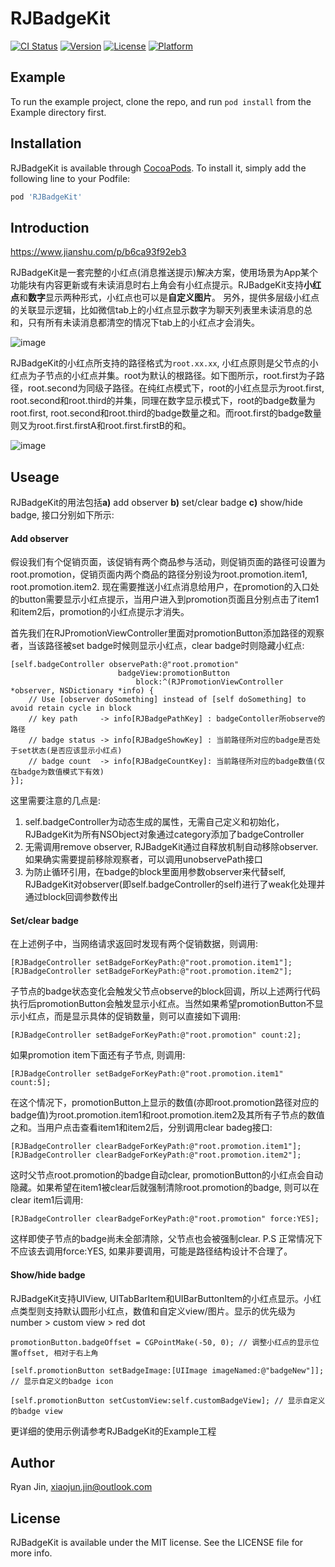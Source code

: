 # RJBadgeKit

[![CI Status](http://img.shields.io/travis/RylanJIN/RJBadgeKit.svg?style=flat)](https://travis-ci.org/RylanJIN/RJBadgeKit)
[![Version](https://img.shields.io/cocoapods/v/RJBadgeKit.svg?style=flat)](http://cocoapods.org/pods/RJBadgeKit)
[![License](https://img.shields.io/cocoapods/l/RJBadgeKit.svg?style=flat)](http://cocoapods.org/pods/RJBadgeKit)
[![Platform](https://img.shields.io/cocoapods/p/RJBadgeKit.svg?style=flat)](http://cocoapods.org/pods/RJBadgeKit)

## Example

To run the example project, clone the repo, and run `pod install` from the Example directory first.

## Installation

RJBadgeKit is available through [CocoaPods](http://cocoapods.org). To install
it, simply add the following line to your Podfile:

```ruby
pod 'RJBadgeKit'
```

## Introduction

https://www.jianshu.com/p/b6ca93f92eb3

RJBadgeKit是一套完整的小红点(消息推送提示)解决方案，使用场景为App某个功能块有内容更新或有未读消息时右上角会有小红点提示。RJBadgeKit支持**小红点**和**数字**显示两种形式，小红点也可以是**自定义图片**。 另外，提供多层级小红点的关联显示逻辑，比如微信tab上的小红点显示数字为聊天列表里未读消息的总和，只有所有未读消息都清空的情况下tab上的小红点才会消失。

![image](https://github.com/RylanJIN/RJBadgeKit/blob/master/Example/demo.gif)

RJBadgeKit的小红点所支持的路径格式为`root.xx.xx`, 小红点原则是父节点的小红点为子节点的小红点并集。root为默认的根路径。如下图所示，root.first为子路径，root.second为同级子路径。在纯红点模式下，root的小红点显示为root.first, root.second和root.third的并集，同理在数字显示模式下，root的badge数量为root.first, root.second和root.third的badge数量之和。而root.first的badge数量则又为root.first.firstA和root.first.firstB的和。

![image](https://github.com/RylanJIN/RJBadgeKit/blob/master/Example/path.png)

## Useage

RJBadgeKit的用法包括**a)** add observer **b)** set/clear badge **c)** show/hide badge, 接口分别如下所示:

#### Add observer

假设我们有个促销页面，该促销有两个商品参与活动，则促销页面的路径可设置为root.promotion，促销页面内两个商品的路径分别设为root.promotion.item1, root.promotion.item2. 现在需要推送小红点消息给用户，在promotion的入口处的button需要显示小红点提示，当用户进入到promotion页面且分别点击了item1和item2后，promotion的小红点提示才消失。

首先我们在RJPromotionViewController里面对promotionButton添加路径的观察者，当该路径被set badge时候则显示小红点，clear badge时则隐藏小红点:

```
[self.badgeController observePath:@"root.promotion" 
                        badgeView:promotionButton 
                            block:^(RJPromotionViewController *observer, NSDictionary *info) {
    // Use [observer doSomething] instead of [self doSomething] to avoid retain cycle in block
    // key path     -> info[RJBadgePathKey] : badgeContoller所observe的路径
    // badge status -> info[RJBadgeShowKey] : 当前路径所对应的badge是否处于set状态(是否应该显示小红点)
    // badge count  -> info[RJBadgeCountKey]: 当前路径所对应的badge数值(仅在badge为数值模式下有效)
}];
```

这里需要注意的几点是:

1. self.badgeController为动态生成的属性，无需自己定义和初始化，RJBadgeKit为所有NSObject对象通过category添加了badgeController
2. 无需调用remove observer, RJBadgeKit通过自释放机制自动移除observer. 如果确实需要提前移除观察者，可以调用unobservePath接口
3. 为防止循环引用，在badge的block里面用参数observer来代替self, RJBadgeKit对observer(即self.badgeController的self)进行了weak化处理并通过block回调参数传出

#### Set/clear badge

在上述例子中，当网络请求返回时发现有两个促销数据，则调用:

```
[RJBadgeController setBadgeForKeyPath:@"root.promotion.item1"];
[RJBadgeController setBadgeForKeyPath:@"root.promotion.item2"];
```

子节点的badge状态变化会触发父节点observe的block回调，所以上述两行代码执行后promotionButton会触发显示小红点。当然如果希望promotionButton不显示小红点，而是显示具体的促销数量，则可以直接如下调用:

```
[RJBadgeController setBadgeForKeyPath:@"root.promotion" count:2];
```

如果promotion item下面还有子节点, 则调用:

```
[RJBadgeController setBadgeForKeyPath:@"root.promotion.item1" count:5];
```

在这个情况下，promotionButton上显示的数值(亦即root.promotion路径对应的badge值)为root.promotion.item1和root.promotion.item2及其所有子节点的数值之和。当用户点击查看item1和item2后，分别调用clear badeg接口:

```
[RJBadgeController clearBadgeForKeyPath:@"root.promotion.item1"];
[RJBadgeController clearBadgeForKeyPath:@"root.promotion.item2"];
```

这时父节点root.promotion的badge自动clear, promotionButton的小红点会自动隐藏。如果希望在item1被clear后就强制清除root.promotion的badge, 则可以在clear item1后调用:

```
[RJBadgeController clearBadgeForKeyPath:@"root.promotion" force:YES];
```

这样即使子节点的badge尚未全部清除，父节点也会被强制clear. P.S 正常情况下不应该去调用force:YES, 如果非要调用，可能是路径结构设计不合理了。

#### Show/hide badge

RJBadgeKit支持UIView, UITabBarItem和UIBarButtonItem的小红点显示。小红点类型则支持默认圆形小红点，数值和自定义view/图片。显示的优先级为number > custom view > red dot

```
promotionButton.badgeOffset = CGPointMake(-50, 0); // 调整小红点的显示位置offset, 相对于右上角

[self.promotionButton setBadgeImage:[UIImage imageNamed:@"badgeNew"]]; // 显示自定义的badge icon

[self.promotionButton setCustomView:self.customBadgeView]; // 显示自定义的badge view
```

更详细的使用示例请参考RJBadgeKit的Example工程

## Author

Ryan Jin, xiaojun.jin@outlook.com

## License

RJBadgeKit is available under the MIT license. See the LICENSE file for more info.
